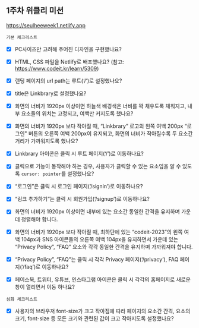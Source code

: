 ## 1주차 위클리 미션

https://seulheeweek1.netlify.app

`기본 체크리스트`

- [x] PC사이즈만 고려해 주어진 디자인을 구현했나요?

- [x] HTML, CSS 파일을 Netlify로 배포했나요? (참고: https://www.codeit.kr/learn/5309)

- [x] 랜딩 페이지의 url path는 루트(‘/’)로 설정했나요?

- [x] title은 Linkbrary로 설정했나요?

- [x] 화면의 너비가 1920px 이상이면 하늘색 배경색은 너비를 꽉 채우도록 채워지고, 내부 요소들의 위치는 고정되고, 여백만 커지도록 했나요?

- [x] 화면의 너비가 1920px 보다 작아질 때, “Linkbrary” 로고의 왼쪽 여백 200px “로그인" 버튼의 오른쪽 여백 200px이 유지되고, 화면의 너비가 작아질수록 두 요소간 거리가 가까워지도록 했나요?

- [x] Linkbrary 아이콘은 클릭 시 루트 페이지(‘/’)로 이동하나요?

- [x] 클릭으로 기능이 동작해야 하는 경우, 사용자가 클릭할 수 있는 요소임을 알 수 있도록 `cursor: pointer`를 설정했나요?

- [x] “로그인”은 클릭 시 로그인 페이지(‘/signin’)로 이동하나요?

- [x] “링크 추가하기”는 클릭 시 회원가입(‘/signup’)로 이동하나요?

- [x] 화면의 너비가 1920px 이상이면 내부에 있는 요소간 동일한 간격을 유지하며 가운데 정렬해야 합니다.

- [x] 화면의 너비가 1920px 보다 작아질 때, 최하단에 있는 “codeit-2023”의 왼쪽 여백 104px과 SNS 아이콘들의 오른쪽 여백 104px을 유지하면서 가운데 있는 “Privacy Policy”, “FAQ” 요소와 각각 동일한 간격을 유지하며 가까워져야 합니다.

- [x] “Privacy Policy”, “FAQ”는 클릭 시 각각 Privacy 페이지(‘/privacy’), FAQ 페이지(‘/faq’)로 이동하나요?

- [x] 페이스북, 트위터, 유튜브, 인스타그램 아이콘은 클릭 시 각각의 홈페이지로 새로운 창이 열리면서 이동 하나요?

`심화 체크리스트`

- [x] 사용자의 브라우저 font-size가 크고 작아짐에 따라 페이지의 요소간 간격, 요소의 크기, font-size 등 모든 크기와 관련된 값이 크고 작아지도록 설정했나요?
